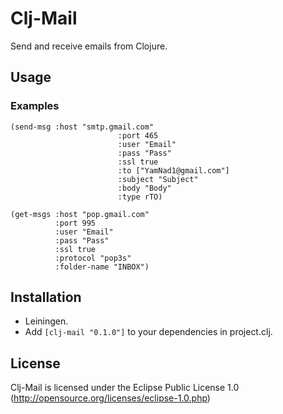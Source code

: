 # Clj-Mail

Send and receive emails from Clojure.

## Usage

### Examples

    (send-msg :host "smtp.gmail.com"
							:port 465 
							:user "Email" 
							:pass "Pass" 
							:ssl true 
							:to ["YamNad1@gmail.com"] 
							:subject "Subject" 
							:body "Body" 
							:type rTO)

    (get-msgs :host "pop.gmail.com" 
              :port 995 
              :user "Email" 
              :pass "Pass" 
              :ssl true 
              :protocol "pop3s" 
              :folder-name "INBOX")

## Installation

- Leiningen.
- Add `[clj-mail "0.1.0"]` to your dependencies in project.clj.

## License

Clj-Mail is licensed under the Eclipse Public License 1.0 (http://opensource.org/licenses/eclipse-1.0.php)
